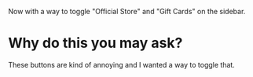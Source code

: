 Now with a way to toggle "Official Store" and "Gift Cards" on the sidebar.

# Why do this you may ask? 

These buttons are kind of annoying and I wanted a way to toggle that.
